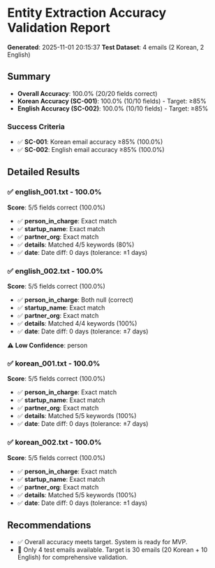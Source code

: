 # Entity Extraction Accuracy Validation Report

**Generated**: 2025-11-01 20:15:37
**Test Dataset**: 4 emails (2 Korean, 2 English)

## Summary

- **Overall Accuracy**: 100.0% (20/20 fields correct)
- **Korean Accuracy (SC-001)**: 100.0% (10/10 fields) - Target: ≥85%
- **English Accuracy (SC-002)**: 100.0% (10/10 fields) - Target: ≥85%

### Success Criteria

- ✅ **SC-001**: Korean email accuracy ≥85% (100.0%)
- ✅ **SC-002**: English email accuracy ≥85% (100.0%)

## Detailed Results

### ✅ english_001.txt - 100.0%

**Score**: 5/5 fields correct (100.0%)

- ✅ **person_in_charge**: Exact match
- ✅ **startup_name**: Exact match
- ✅ **partner_org**: Exact match
- ✅ **details**: Matched 4/5 keywords (80%)
- ✅ **date**: Date diff: 0 days (tolerance: ±1 days)

### ✅ english_002.txt - 100.0%

**Score**: 5/5 fields correct (100.0%)

- ✅ **person_in_charge**: Both null (correct)
- ✅ **startup_name**: Exact match
- ✅ **partner_org**: Exact match
- ✅ **details**: Matched 4/4 keywords (100%)
- ✅ **date**: Date diff: 0 days (tolerance: ±7 days)

⚠️  **Low Confidence**: person

### ✅ korean_001.txt - 100.0%

**Score**: 5/5 fields correct (100.0%)

- ✅ **person_in_charge**: Exact match
- ✅ **startup_name**: Exact match
- ✅ **partner_org**: Exact match
- ✅ **details**: Matched 5/5 keywords (100%)
- ✅ **date**: Date diff: 0 days (tolerance: ±7 days)

### ✅ korean_002.txt - 100.0%

**Score**: 5/5 fields correct (100.0%)

- ✅ **person_in_charge**: Exact match
- ✅ **startup_name**: Exact match
- ✅ **partner_org**: Exact match
- ✅ **details**: Matched 5/5 keywords (100%)
- ✅ **date**: Date diff: 0 days (tolerance: ±1 days)

## Recommendations

- ✅ Overall accuracy meets target. System is ready for MVP.
- 📝 Only 4 test emails available. Target is 30 emails (20 Korean + 10 English) for comprehensive validation.

